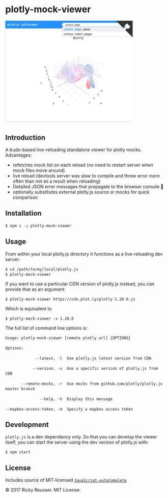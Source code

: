 # plotly-mock-viewer

<img src="./screenshot.png" width="400">

## Introduction

A budo-based live-reloading standalone viewer for plotly mocks. Advantages:

- refetches mock list on each reload (no need to restart server when mock files move around)
- live reload (devtools server was slow to compile and threw error more often than not as a result when reloading)
- Detailed JSON error messages that propagate to the browser console 🎉
- optionally substitutes external plotly.js source or mocks for quick comparison

## Installation

```bash
$ npm i -g plotly-mock-viewer
```

## Usage

From within your local plotly.js directory it functions as a live-reloading dev server:

```
$ cd /path/to/my/local/plotly.js
$ plotly-mock-viewer
```

If you want to use a particular CDN version of plotly.js instead, you can provide that as an argument:

```
$ plotly-mock-viewer https://cdn.plot.ly/plotly-1.20.0.js
```

Which is equivalent to

```
$ plotly-mock-viewer -v 1.20.0
```

The full list of command line options is:

```
Usage: plotly-mock-viewer [remote plotly url] {OPTIONS}

Options:

             --latest, -l  Use plotly.js latest version from CDN

            --version, -v  Use a specific version of plotly.js from CDN

       --remote-mocks, -r  Use mocks from github.com/plotly/plotly.js master branch

               --help, -h  Display this message

--mapbox-access-token, -m  Specify a mapbox access token
```

## Development

`plotly.js` is a dev dependency only. So that you can develop the viewer itself, you can start the server using the dev version of plotly.js with:

```
$ npm start
```

## License

Includes source of MIT-licensed [`JavaScript-autoComplete`](https://github.com/Pixabay/JavaScript-autoComplete)

&copy; 2017 Ricky Reusser. MIT License.
